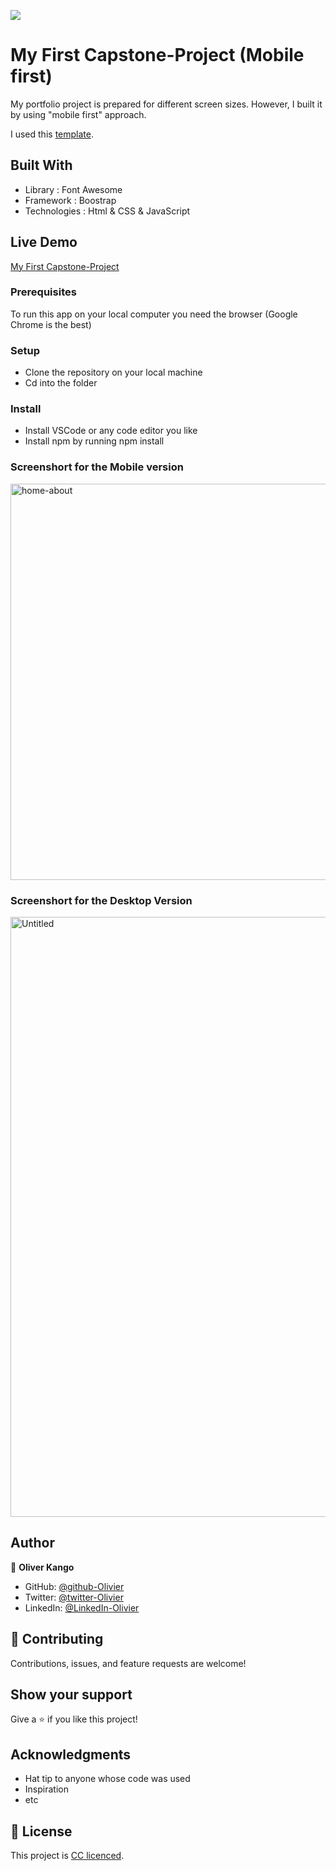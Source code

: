 ![](https://img.shields.io/badge/Microverse-blueviolet)

# My First Capstone-Project (Mobile first)

My portfolio project is prepared for different screen sizes. However, I built it by using "mobile first" approach. 

I used this [template](https://www.behance.net/gallery/29845175/CC-Global-Summit-2015).


## Built With

- Library : Font Awesome
- Framework : Boostrap
- Technologies : Html & CSS & JavaScript


## Live Demo

[My First Capstone-Project](https://olivier-kango.github.io/My-first-capstone-project/)


### Prerequisites

To run this app on your local computer you need the browser (Google Chrome is the best)

### Setup

- Clone the repository on your local machine
- Cd into the folder

### Install

- Install VSCode or any code editor you like
- Install npm by running npm install

### Screenshort for the Mobile version

<img width="634" alt="home-about" src="https://user-images.githubusercontent.com/108806646/191325369-e5e45694-c277-410b-b1de-763b88ad3bd5.png">


### Screenshort for the Desktop Version

<img width="960" alt="Untitled" src="https://user-images.githubusercontent.com/108806646/191325160-5e0e98ad-7776-4d55-8387-64191caf5a97.png">


## Author

👤 **Oliver Kango**

- GitHub: [@github-Olivier](https://github.com/Olivier-Kango)
- Twitter: [@twitter-Olivier](https://twitter.com/olivierkango1)
- LinkedIn: [@LinkedIn-Olivier](https://www.linkedin.com/in/olivier-kango-b990601b8/)

## 🤝 Contributing

Contributions, issues, and feature requests are welcome!


## Show your support

Give a ⭐️ if you like this project!

## Acknowledgments

- Hat tip to anyone whose code was used
- Inspiration
- etc

## 📝 License

This project is [CC licenced](https://creativecommons.org/licenses/by-nc/4.0/deed.fr).